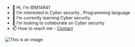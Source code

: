 - 👋 Hi, I’m @M14R41
- 👀 I’m interested in Cyber security , Programming language
- 🌱 I’m currently learning  Cyber security
- 💞️ I’m looking to collaborate on Cyber security 
- 📫 How to reach me - [Contact](https://www.linkedin.com/in/madhurendra-kumar-85abc/)


![This is an image](https://myoctocat.com/assets/images/base-octocat.svg)



<!---
M14R41/M14R41 is a ✨ special ✨ repository because its `README.md` (this file) appears on your GitHub profile.
You can click the Preview link to take a look at your changes
<script src="https://tryhackme.com/badge/676661"></script>



--->
